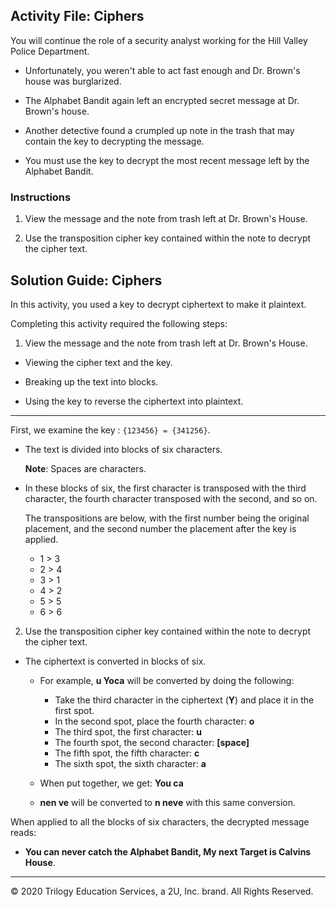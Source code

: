 ## Activity File: Ciphers 

You will continue the role of a security analyst working for the Hill Valley Police Department.

- Unfortunately, you weren't able to act fast enough and Dr. Brown's house was burglarized.

- The Alphabet Bandit again left an encrypted secret message at Dr. Brown's house.

- Another detective found a crumpled up note in the trash that may contain the key to decrypting the message.

- You must use the key to decrypt the most recent message left by the Alphabet Bandit.

### Instructions

1. View the message and the note from trash left at Dr. Brown's House.

2. Use the transposition cipher key contained within the note to decrypt the cipher text.

## Solution Guide: Ciphers
In this activity, you used a key to decrypt ciphertext to make it plaintext.

Completing this activity required the following steps:

1. View the message and the note from trash left at Dr. Brown's House.

  - Viewing the cipher text and the key.

  - Breaking up the text into blocks.

  - Using the key to reverse the ciphertext into plaintext. 
---

First, we examine the key : `{123456} = {341256}`.

  - The text is divided into blocks of six characters.

    **Note**: Spaces are characters.

  - In these blocks of six, the first character is transposed with the third character, the fourth character transposed with the second, and so on.   
  
    The transpositions are below, with the first number being the original placement, and the second number the placement after the key is applied. 
    - 1 > 3
    - 2 > 4
    - 3 > 1
    - 4 > 2 
    - 5 > 5 
    - 6 > 6 

2. Use the transposition cipher key contained within the note to decrypt the cipher text.

- The ciphertext is converted in blocks of six.

  - For example, **u Yoca** will be converted by doing the following:

    - Take the third character in the ciphertext (**Y**) and place it in the first spot.
    - In the second spot, place the fourth character: **o**
    - The third spot, the first character: **u**
    - The fourth spot, the second character: **[space]**
    - The fifth spot, the fifth character: **c**
    - The sixth spot, the sixth character: **a**
  - When put together, we get:  **You ca**  
  - **nen	ve** will be converted to **n neve** with this same conversion.

 When applied to all the blocks of six characters, the decrypted message reads:
  - **You can never catch the Alphabet Bandit, My next Target is Calvins House**.

----

© 2020 Trilogy Education Services, a 2U, Inc. brand. All Rights Reserved.